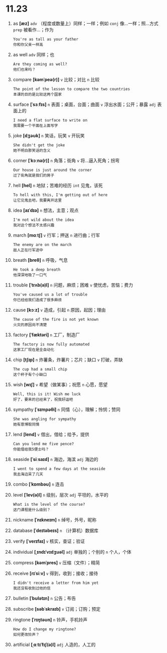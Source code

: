 # 11.23

1. as **[æz]** `adv` （程度或数量上）同样；一样；例如 `conj` 像...一样；照...方式 `prep` 被看作...；作为

   ```
   You're as tall as your father
   你和你父亲一样高
   ```

2. as well `adv` 同样；也

   ```
   Are they coming as well?
   他们也来吗？
   ```

3. compare **[kəmˈpeə(r)]** `v` 比较；对比 `n` 比较

   ```
   The point of the lesson to compare the two countries
   本课的目的是比较这两个国家
   ```

4. surface **[ˈsɜːfɪs]** `n` 表面；桌面，台面；曲面 `v` 浮出水面；公开；暴露 `adj` 表面上的

   ```
   I need a flat surface to write on
   我需要一个平面在上面写字
   ```

5. joke **[dʒəʊk]** `n` 笑话，玩笑 `v` 开玩笑

   ```
   She didn't get the joke
   她不明白那笑话的含义
   ```

6. corner **[ˈkɔːnə(r)]** `n` 角落；街角 `v` 将...逼入死角；拐弯

   ```
   Our house is just around the corner
   过了街角就是我们的房子
   ```

7. hell **[hel]** `n` 地狱；苦难的经历 `int` 见鬼，该死

   ```
   To hell with this, I'm getting out of here
   让它见鬼去吧，我要离开这里
   ```

8. idea **[aɪˈdɪə]** `n` 想法，主意；观点

   ```
   I'm not wild about the idea
   我对这个想法不太感兴趣
   ```

9. march **[mɑːtʃ]** `v` 行军；押送 `n` 进行曲；行军

   ```
   The enemy are on the march
   敌人正在行军途中
   ```

10. breath **[breθ]** `n` 呼吸，气息

    ```
    He took a deep breath
    他深深地吸了一口气
    ```

11. trouble **[ˈtrʌb(ə)l]** `n` 问题，麻烦；困难 `v` 使忧虑，苦恼；费力

    ```
    You've caused us a lot of trouble
    你已经给我们造成了很多麻烦
    ```

12. cause **[kɔːz]** `v` 造成，引起 `n` 原因，起因；理由

    ```
    The cause of the fire is not yet known
    火灾的原因尚不清楚
    ```

13. factory **[ˈfæktəri]** `n` 工厂，制造厂

    ```
    The factory is now fully automated
    这家工厂现在是全自动化
    ```

14. chip **[tʃɪp]** `n` 炸薯条，炸薯片；芯片；缺口 `v` 打破，弄缺

    ```
    The cup had a small chip
    这个杯子有个小缺口
    ```

15. wish **[wɪʃ]** `v` 希望（做某事）；祝愿 `n` 心愿，愿望

    ```
    Well, this is it! Wish me luck
    好了，要来的已经来了，祝我好运吧
    ```

16. sympathy **[ˈsɪmpəθi]** `n` 同情（心），理解；怜悯；赞同

    ```
    She was angling for sympathy
    她有意博取同情
    ```

17. lend **[lend]** `v` 借出，借给；给予，提供

    ```
    Can you lend me five pence?
    你能借给我5便士吗？
    ```

18. seaside **[ˈsiːsaɪd]** `n` 海边，海滨 `adj` 海边的

    ```
    I went to spend a few days at the seaside
    我去海边呆了几天
    ```

19. combo **[ˈkɒmbəʊ]** `n` 连击

20. level **[ˈlev(ə)l]** `n` 级别，层次 `adj` 平坦的，水平的

    ```
    What is the level of the course?
    这门课程是什么级别？
    ```

21. nickname **[ˈnɪkneɪm]** `n` 绰号，外号，昵称

22. database **[ˈdeɪtəbeɪs]** `n` （计算机）数据库

23. verify **[ˈverɪfaɪ]** `v` 核实，查证；验证

24. individual **[ˌɪndɪˈvɪdʒuəl]** `adj` 单独的；个别的 `n` 个人，个体

25. compress **[kəmˈpres]** `v` 压缩（文件）；精简

26. receive **[rɪˈsiːv]** `v` 得到，收到；接收；接待

    ```
    I didn't receive a letter from him yet
    我还没有收到过他的信
    ```

27. bulletin **[ˈbʊlətɪn]** `n` 公告；布告

28. subscribe **[səbˈskraɪb]** `v` 订阅；订购；预定

29. ringtone **[ˈrɪŋtəʊn]** `n` 铃声，手机铃声

    ```
    How do I change my ringtone?
    如何更改铃声？
    ```

30. artificial **[ˌɑːtɪˈfɪʃ(ə)l]** `adj` 人造的，人工的
